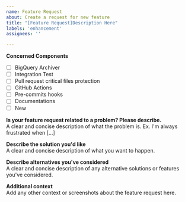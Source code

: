 ```yaml
---
name: Feature Request
about: Create a request for new feature
title: "[Feature Request]Description Here"
labels: 'enhancement'
assignees: ''

---
```


**Concerned Components**  
- [ ] BigQuery Archiver
- [ ] Integration Test
- [ ] Pull request critical files protection
- [ ] GitHub Actions
- [ ] Pre-commits hooks
- [ ] Documentations
- [ ] New

**Is your feature request related to a problem? Please describe.**  
A clear and concise description of what the problem is. Ex. I'm always frustrated when [...]

**Describe the solution you'd like**  
A clear and concise description of what you want to happen.

**Describe alternatives you've considered**  
A clear and concise description of any alternative solutions or features you've considered.

**Additional context**  
Add any other context or screenshots about the feature request here.
